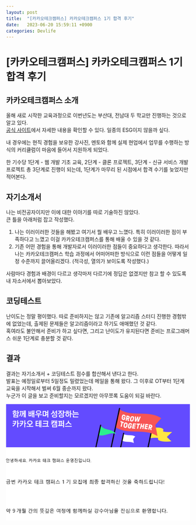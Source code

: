 ```yaml
---
layout: post
title:  "[카카오테크캠퍼스] 카카오테크캠퍼스 1기 합격 후기"
date:   2023-06-20 15:59:11 +0900
categories: Devlife
---
```


# [카카오테크캠퍼스] 카카오테크캠퍼스 1기 합격 후기



## 카카오테크캠퍼스 소개

올해 새로 시작한 교육과정으로 이번년도는 부산대, 전남대 두 학교만 진행하는 것으로 알고 있다.  
[공식 사이트](https://www.kakaotechcampus.com/)에서 자세한 내용을 확인할 수 있다. 일종의 ESG이지 않을까 싶다. 

내 경우에는 현직 경험을 보유한 강사진, 멘토와 함께
실제 현업에서 업무를 수행하는 방식의 커리큘럼이 마음에 들어서 지원하게 되었다.  

한 기수당 1단계 - 웹 개발 기초 교육, 2단계 - 클론 프로젝트, 3단계 - 신규 서비스 개발 프로젝트 총 3단계로 진행이 되는데, 1단계가 마무리 된 시점에서 합격 수기를 늦었지만 적어본다.


## 자기소개서

나는 비전공자이지만 이에 대한 이야기를 따로 기술하진 않았다.  
큰 틀을 아래처럼 잡고 작성했다.

1. 나는 이러이러한 것들을 해봤고 여기서 뭘 배우고 느꼈다. 특히 이러이러한 점이 부족하다고 느꼈고 이걸 카카오테크캠퍼스를 통해 배울 수 있을 것 같다.  
2. 기존 어떤 경험을 통해 개발자로서 이러이러한 점들이 중요하다고 생각한다. 따라서 나는 카카오테크캠퍼스 학습 과정에서 어떠어떠한 방식으로 이런 점들을 어떻게 일정 수준까지 끌어올리겠다. (적극성, 열의가 보이도록 작성했다.) 

사람마다 경험과 배경이 다르고 생각마저 다르기에 정답은 없겠지만 참고 할 수 있도록 내 자소서에서 뽑아보았다.

## 코딩테스트

난이도는 정말 평이했다. 따로 준비하지는 않고 기존에 알고리즘 스터디 진행한 경험밖에 없었는데, 출제된 문제들은 알고리즘이라고 하기도 애매했던 것 같다.  
혹여라도 불안해서 준비가 하고 싶다면, 그리고 난이도가 유지된다면 준비는 프로그래머스 쉬운 1단계로 충분할 것 같다.

## 결과  
결과는 자기소개서 + 코딩테스트 점수를 합산해서 낸다고 한다.  
발표는 예정일로부터 5일정도 밀렸었는데 메일을 통해 왔다. 그 이후로 OT부터 1단계 교육을 시작해서 벌써 6월 중순까지 왔다.  
누군가 이 글을 보고 준비할지는 모르겠지만 아무쪼록 도움이 되길 바란다.  

<img src='/assets/img/docs/%EC%B9%B4%ED%85%8C%EC%BA%A0.png' />  
